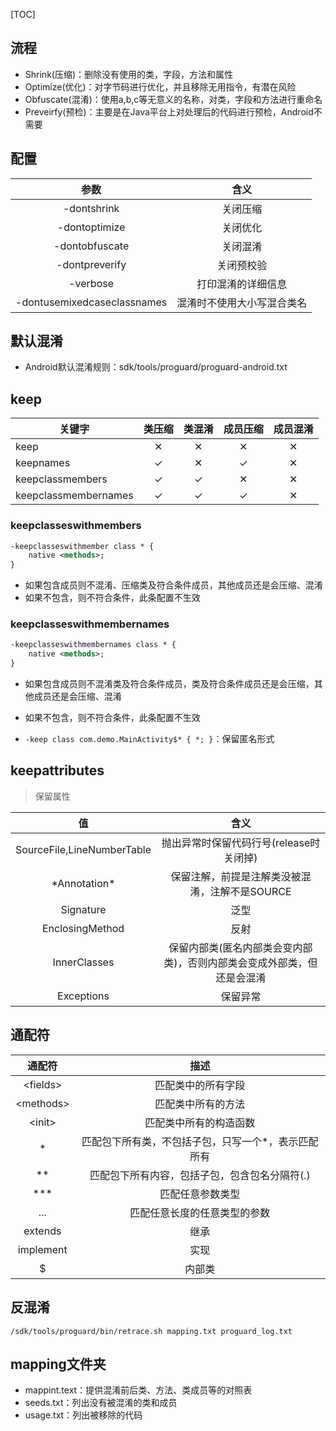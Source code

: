 [TOC]

## 流程
* Shrink(压缩)：删除没有使用的类，字段，方法和属性
* Optimize(优化)：对字节码进行优化，并且移除无用指令，有潜在风险
* Obfuscate(混淆)：使用a,b,c等无意义的名称，对类，字段和方法进行重命名
* Preveirfy(预检)：主要是在Java平台上对处理后的代码进行预检，Android不需要

## 配置
参数 | 含义
:---: | :---:
-dontshrink | 关闭压缩
-dontoptimize | 关闭优化
-dontobfuscate | 关闭混淆
-dontpreverify | 关闭预校验
-verbose | 打印混淆的详细信息
-dontusemixedcaseclassnames | 混淆时不使用大小写混合类名

## 默认混淆
* Android默认混淆规则：sdk/tools/proguard/proguard-android.txt

## keep
关键字 | 类压缩 | 类混淆 | 成员压缩 | 成员混淆
--- | :---: | :---: | :---: | :---:
keep | ✕ | ✕ | ✕ | ✕
keepnames | ✓ | ✕ | ✓ | ✕
keepclassmembers | ✓ | ✓ | ✕ | ✕
keepclassmembernames | ✓ | ✓ | ✓ | ✕

### keepclasseswithmembers
```xml
-keepclasseswithmember class * {
    native <methods>;
}
```
* 如果包含成员则不混淆、压缩类及符合条件成员，其他成员还是会压缩、混淆
* 如果不包含，则不符合条件，此条配置不生效

### keepclasseswithmembernames
```xml
-keepclasseswithmembernames class * {
    native <methods>;
}
```
* 如果包含成员则不混淆类及符合条件成员，类及符合条件成员还是会压缩，其他成员还是会压缩、混淆
* 如果不包含，则不符合条件，此条配置不生效

* `-keep class com.demo.MainActivity$* { *; }`：保留匿名形式

## keepattributes
> 保留属性

值 | 含义
:---: | :---:
SourceFile,LineNumberTable | 抛出异常时保留代码行号(release时关闭掉)
\*Annotation\* | 保留注解，前提是注解类没被混淆，注解不是SOURCE 
Signature | 泛型
EnclosingMethod | 反射
InnerClasses | 保留内部类(匿名内部类会变内部类)，否则内部类会变成外部类，但还是会混淆 
Exceptions | 保留异常

## 通配符
通配符 | 描述
:---: | :---:
\<fields> | 匹配类中的所有字段
\<methods> | 匹配类中所有的方法
\<init> | 匹配类中所有的构造函数
\* | 匹配包下所有类，不包括子包，只写一个*，表示匹配所有 
\** | 匹配包下所有内容，包括子包，包含包名分隔符(.) 
\*** | 匹配任意参数类型
... | 匹配任意长度的任意类型的参数
extends | 继承
implement | 实现
$ | 内部类

## 反混淆
`/sdk/tools/proguard/bin/retrace.sh mapping.txt proguard_log.txt`

## mapping文件夹
* mappint.text：提供混淆前后类、方法、类成员等的对照表
* seeds.txt：列出没有被混淆的类和成员
* usage.txt：列出被移除的代码

